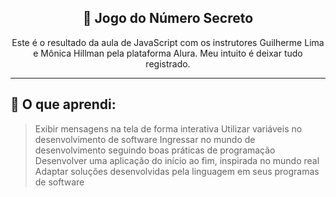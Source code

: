 <h2 align="center">🎲 Jogo do Número Secreto</h2>

<p align="center">Este é o resultado da aula de JavaScript com os instrutores Guilherme Lima e Mônica Hillman pela plataforma Alura. Meu intuito é deixar tudo registrado.

---

## 🚀 O que aprendi:
> Exibir mensagens na tela de forma interativa
> Utilizar variáveis no desenvolvimento de software
> Ingressar no mundo de desenvolvimento seguindo boas práticas de programação
> Desenvolver uma aplicação do início ao fim, inspirada no mundo real
> Adaptar soluções desenvolvidas pela linguagem em seus programas de software
